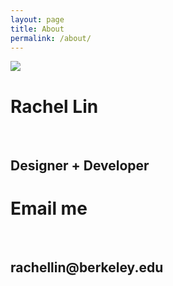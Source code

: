 ```yaml
---
layout: page
title: About
permalink: /about/
---
```

<div class="col-md-4 profile-image">
	<img src="/img/about/rachel.jpg" class="img-responsive">
</div>

<div class="col-md-4 col-md-offset-1 about-grid" id="name-card">
	<h1 class="about">Rachel Lin</h1>
	<br>
	<h2 class="about">Designer + Developer</h2>
</div>

<div class="col-md-3 col-md-offset-1 about-grid" id="contact">
	<h1 class="about">Email me</h1>
	<br>
	<h2 class="about">rachellin@berkeley.edu</h2>
</div>
